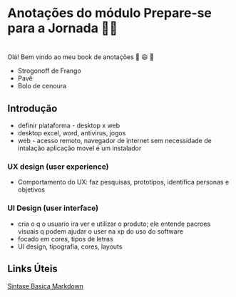 

# Anotações do módulo Prepare-se para a Jornada :guardsman: <h1>
Olá! Bem vindo ao meu book de anotações :wave: :smile: :blue_book:
 - Strogonoff de Frango
 - Pavê
 - Bolo de cenoura

## Introdução

* definir plataforma - desktop x web
* desktop excel, word, antivirus, jogos
* web - acesso remoto, navegador de internet sem necessidade de intalação aplicação movel é um instalador

### UX design (user experience)
* Comportamento do UX: faz pesquisas, prototipos, identifica personas e objetivos

### UI Design (user interface)
* cria o q o usuario ira ver e utilizar o produto; ele entende pacroes visuais q podem ajudar o user na xp do uso do software
* focado em cores, tipos de letras
* UI design, tipografia, cores, layouts

 
 
 ## Links Úteis
[Sintaxe Basica Markdown](https://www.markdownguide.org/basic-syntax/)
